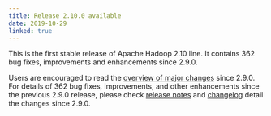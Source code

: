 ```yaml
---
title: Release 2.10.0 available
date: 2019-10-29
linked: true
---
```

<!---
  Licensed under the Apache License, Version 2.0 (the "License");
  you may not use this file except in compliance with the License.
  You may obtain a copy of the License at

   http://www.apache.org/licenses/LICENSE-2.0

  Unless required by applicable law or agreed to in writing, software
  distributed under the License is distributed on an "AS IS" BASIS,
  WITHOUT WARRANTIES OR CONDITIONS OF ANY KIND, either express or implied.
  See the License for the specific language governing permissions and
  limitations under the License. See accompanying LICENSE file.
-->

This is the first stable release of Apache Hadoop 2.10 line. It contains 362 bug fixes, improvements and enhancements since 2.9.0.

Users are encouraged to read the [overview of major changes][1] since 2.9.0.
For details of 362 bug fixes, improvements, and other enhancements since the previous 2.9.0 release, 
please check [release notes][2] and [changelog][3] 
 detail the changes since 2.9.0.

[1]: /docs/r2.10.0/index.html
[2]: http://hadoop.apache.org/docs/r2.10.0/hadoop-project-dist/hadoop-common/release/2.10.0/RELEASENOTES.2.10.0.html
[3]: http://hadoop.apache.org/docs/r2.10.0/hadoop-project-dist/hadoop-common/release/2.10.0/CHANGES.2.10.0.html

